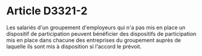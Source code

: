 # Article D3321-2

Les salariés d'un groupement d'employeurs qui n'a pas mis en place un dispositif de participation peuvent bénéficier des dispositifs de participation mis en place dans chacune des entreprises du groupement auprès de laquelle ils sont mis à disposition si l'accord le prévoit.